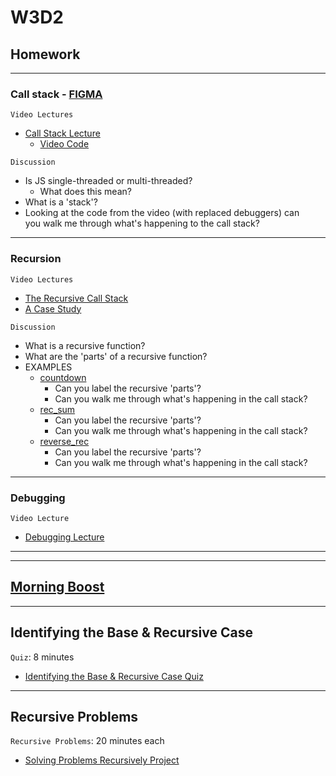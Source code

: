 # W3D2

## Homework 

---

### Call stack - [FIGMA]

`Video Lectures`

- [Call Stack Lecture]
  - [Video Code](./code-it-out/call_stack.js)

`Discussion`

- Is JS single-threaded or multi-threaded?
  - What does this mean?
- What is a 'stack'?
- Looking at the code from the video (with replaced debuggers) can\
you walk me through what's happening to the call stack?

---

### Recursion

`Video Lectures`

- [The Recursive Call Stack]
- [A Case Study]

`Discussion`

- What is a recursive function?
- What are the 'parts' of a recursive function?
- EXAMPLES
  - [countdown](./code-it-out/countdown.js)
    - Can you label the recursive 'parts'?
    - Can you walk me through what's happening in the call stack?
  - [rec_sum](./code-it-out/rec_sum.js)
    - Can you label the recursive 'parts'?
    - Can you walk me through what's happening in the call stack?
  - [reverse_rec](./code-it-out/reverse_rec.js)
    - Can you label the recursive 'parts'?
    - Can you walk me through what's happening in the call stack?

---

### Debugging

`Video Lecture`

- [Debugging Lecture]

---
---


## [Morning Boost]

---

## Identifying the Base & Recursive Case

`Quiz`: 8 minutes

- [Identifying the Base & Recursive Case Quiz]

---

## Recursive Problems

`Recursive Problems`: 20 minutes each

- [Solving Problems Recursively Project]

<!-- constant links -->
[FIGMA]: https://www.figma.com/file/UMWdZXSOPlm3rRSXSNzEAf/Callstack?node-id=0%3A1
<!-- per cohort -->
[Morning Boost]: https://open.appacademy.io/learn/js-py---dec-2021-cohort-1-online/week-3-dec-2021-cohort-1-online/tuesday-morning-boost
[Call Stack Lecture]: https://open.appacademy.io/learn/js-py---dec-2021-cohort-1-online/week-3-dec-2021-cohort-1-online/call-stack-lecture
[The Recursive Call Stack]: https://open.appacademy.io/learn/js-py---dec-2021-cohort-1-online/week-3-dec-2021-cohort-1-online/the-recursive-call-stack
[A Case Study]: https://open.appacademy.io/learn/js-py---dec-2021-cohort-1-online/week-3-dec-2021-cohort-1-online/a-case-study
[Debugging Lecture]: https://open.appacademy.io/learn/js-py---dec-2021-cohort-1-online/week-3-dec-2021-cohort-1-online/debugging-walkthrough
[Identifying the Base & Recursive Case Quiz]: https://open.appacademy.io/learn/js-py---dec-2021-cohort-1-online/week-3---recursion--iifes--and-asynchronous-js/identifying-the-base---recursive-case-quiz
[Solving Problems Recursively Project]: https://open.appacademy.io/learn/js-py---dec-2021-cohort-1-online/week-3---recursion--iifes--and-asynchronous-js/solving-problems-recursively-project
